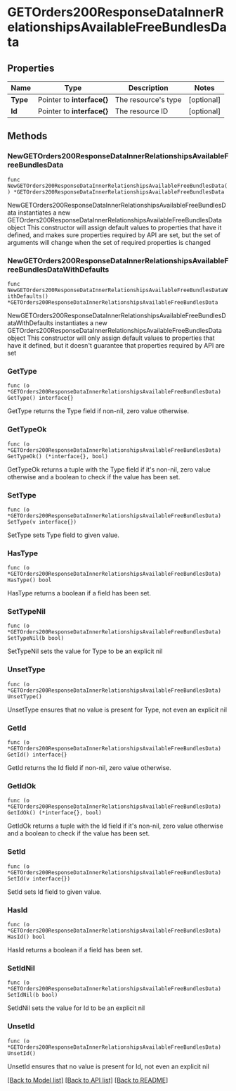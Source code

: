 # GETOrders200ResponseDataInnerRelationshipsAvailableFreeBundlesData

## Properties

Name | Type | Description | Notes
------------ | ------------- | ------------- | -------------
**Type** | Pointer to **interface{}** | The resource&#39;s type | [optional] 
**Id** | Pointer to **interface{}** | The resource ID | [optional] 

## Methods

### NewGETOrders200ResponseDataInnerRelationshipsAvailableFreeBundlesData

`func NewGETOrders200ResponseDataInnerRelationshipsAvailableFreeBundlesData() *GETOrders200ResponseDataInnerRelationshipsAvailableFreeBundlesData`

NewGETOrders200ResponseDataInnerRelationshipsAvailableFreeBundlesData instantiates a new GETOrders200ResponseDataInnerRelationshipsAvailableFreeBundlesData object
This constructor will assign default values to properties that have it defined,
and makes sure properties required by API are set, but the set of arguments
will change when the set of required properties is changed

### NewGETOrders200ResponseDataInnerRelationshipsAvailableFreeBundlesDataWithDefaults

`func NewGETOrders200ResponseDataInnerRelationshipsAvailableFreeBundlesDataWithDefaults() *GETOrders200ResponseDataInnerRelationshipsAvailableFreeBundlesData`

NewGETOrders200ResponseDataInnerRelationshipsAvailableFreeBundlesDataWithDefaults instantiates a new GETOrders200ResponseDataInnerRelationshipsAvailableFreeBundlesData object
This constructor will only assign default values to properties that have it defined,
but it doesn't guarantee that properties required by API are set

### GetType

`func (o *GETOrders200ResponseDataInnerRelationshipsAvailableFreeBundlesData) GetType() interface{}`

GetType returns the Type field if non-nil, zero value otherwise.

### GetTypeOk

`func (o *GETOrders200ResponseDataInnerRelationshipsAvailableFreeBundlesData) GetTypeOk() (*interface{}, bool)`

GetTypeOk returns a tuple with the Type field if it's non-nil, zero value otherwise
and a boolean to check if the value has been set.

### SetType

`func (o *GETOrders200ResponseDataInnerRelationshipsAvailableFreeBundlesData) SetType(v interface{})`

SetType sets Type field to given value.

### HasType

`func (o *GETOrders200ResponseDataInnerRelationshipsAvailableFreeBundlesData) HasType() bool`

HasType returns a boolean if a field has been set.

### SetTypeNil

`func (o *GETOrders200ResponseDataInnerRelationshipsAvailableFreeBundlesData) SetTypeNil(b bool)`

 SetTypeNil sets the value for Type to be an explicit nil

### UnsetType
`func (o *GETOrders200ResponseDataInnerRelationshipsAvailableFreeBundlesData) UnsetType()`

UnsetType ensures that no value is present for Type, not even an explicit nil
### GetId

`func (o *GETOrders200ResponseDataInnerRelationshipsAvailableFreeBundlesData) GetId() interface{}`

GetId returns the Id field if non-nil, zero value otherwise.

### GetIdOk

`func (o *GETOrders200ResponseDataInnerRelationshipsAvailableFreeBundlesData) GetIdOk() (*interface{}, bool)`

GetIdOk returns a tuple with the Id field if it's non-nil, zero value otherwise
and a boolean to check if the value has been set.

### SetId

`func (o *GETOrders200ResponseDataInnerRelationshipsAvailableFreeBundlesData) SetId(v interface{})`

SetId sets Id field to given value.

### HasId

`func (o *GETOrders200ResponseDataInnerRelationshipsAvailableFreeBundlesData) HasId() bool`

HasId returns a boolean if a field has been set.

### SetIdNil

`func (o *GETOrders200ResponseDataInnerRelationshipsAvailableFreeBundlesData) SetIdNil(b bool)`

 SetIdNil sets the value for Id to be an explicit nil

### UnsetId
`func (o *GETOrders200ResponseDataInnerRelationshipsAvailableFreeBundlesData) UnsetId()`

UnsetId ensures that no value is present for Id, not even an explicit nil

[[Back to Model list]](../README.md#documentation-for-models) [[Back to API list]](../README.md#documentation-for-api-endpoints) [[Back to README]](../README.md)


